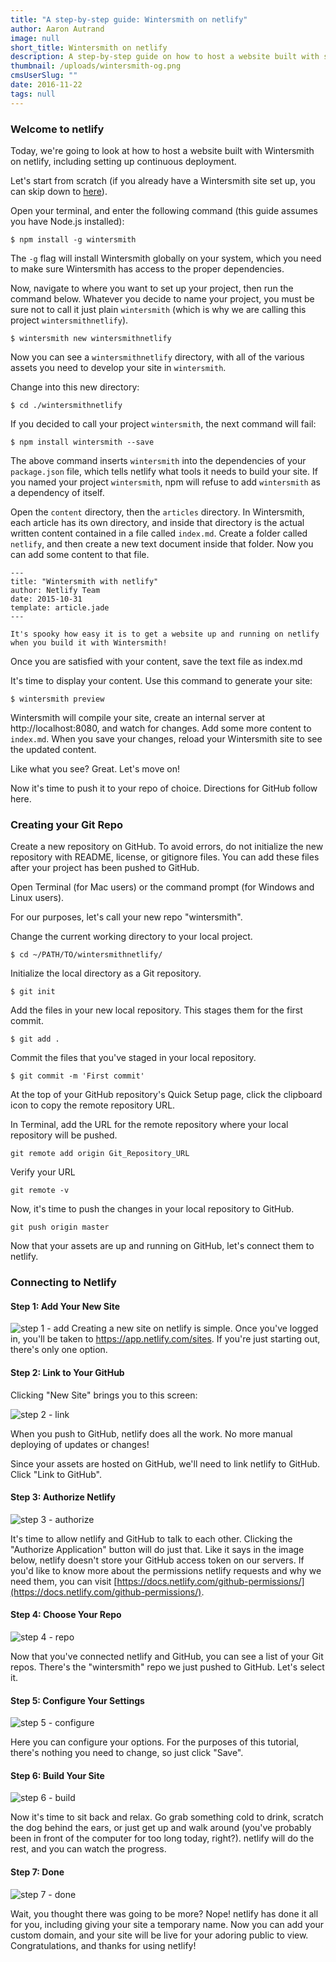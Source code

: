 ```yaml
---
title: "A step-by-step guide: Wintersmith on netlify"
author: Aaron Autrand
image: null
short_title: Wintersmith on netlify
description: A step-by-step guide on how to host a website built with static site generator Wintersmith.
thumbnail: /uploads/wintersmith-og.png
cmsUserSlug: ""
date: 2016-11-22
tags: null
---
```


### **Welcome to netlify**

Today, we're going to look at how to host a website built with Wintersmith on netlify, including setting up continuous deployment.

Let's start from scratch (if you already have a Wintersmith site set up, you can skip down to [here](#netlifystart)).

Open your terminal, and enter the following command (this guide assumes you have Node.js installed):
<!-- excerpt -->
```
$ npm install -g wintersmith
```

The `-g` flag will install Wintersmith globally on your system, which you need to make sure Wintersmith has access to the proper dependencies.

Now, navigate to where you want to set up your project, then run the command below. Whatever you decide to name your project, you must be sure not to call it just plain `wintersmith` (which is why we are calling this project `wintersmithnetlify`).

```
$ wintersmith new wintersmithnetlify
```
Now you can see a `wintersmithnetlify` directory, with all of the various assets you need to develop your site in `wintersmith`.

Change into this new directory:
```
$ cd ./wintersmithnetlify
```
 If you decided to call your project `wintersmith`, the next command will fail:
```
$ npm install wintersmith --save
```
The above command inserts `wintersmith` into the dependencies of your `package.json` file, which tells netlify what tools it needs to build your site. If you named your project `wintersmith`, npm will refuse to add `wintersmith` as a dependency of itself.

Open the `content` directory, then the `articles` directory. In Wintersmith, each article has its own directory, and inside that directory is the actual written content contained in a file called `index.md`. Create a folder called `netlify`, and then create a new text document inside that folder. Now you can add some content to that file.

```
---
title: "Wintersmith with netlify"
author: Netlify Team
date: 2015-10-31
template: article.jade
---

It's spooky how easy it is to get a website up and running on netlify when you build it with Wintersmith!
```
Once you are satisfied with your content, save the text file as index.md

It's time to display your content. Use this command to generate your site:

```
$ wintersmith preview
```

Wintersmith will compile your site, create an internal server at http://localhost:8080, and watch for changes. Add some more content to `index.md`. When you save your changes, reload your Wintersmith site to see the updated content.

Like what you see? Great. Let's move on!

Now it's time to push it to your repo of choice. Directions for GitHub follow here.

### **Creating your Git Repo**

Create a new repository on GitHub. To avoid errors, do not initialize the new repository with README, license, or gitignore files. You can add these files after your project has been pushed to GitHub.

Open Terminal (for Mac users) or the command prompt (for Windows and Linux users).

For our purposes, let's call your new repo "wintersmith".

Change the current working directory to your local project.

```
$ cd ~/PATH/TO/wintersmithnetlify/
```

Initialize the local directory as a Git repository.
```
$ git init
```
Add the files in your new local repository. This stages them for the first commit.
```
$ git add .
```
Commit the files that you've staged in your local repository.
```
$ git commit -m 'First commit'
```

At the top of your GitHub repository's Quick Setup page, click the clipboard icon to copy the remote repository URL.

In Terminal, add the URL for the remote repository where your local repository will be pushed.
```
git remote add origin Git_Repository_URL
```
Verify your URL
```
git remote -v
```
Now, it's time to push the changes in your local repository to GitHub.
```
git push origin master
```

Now that your assets are up and running on GitHub, let's connect them to netlify.
<a id="netlifystart"></a>
### **Connecting to Netlify**

#### Step 1: Add Your New Site

![step 1 - add](https://cloud.githubusercontent.com/assets/6520639/9803638/717820a6-57d9-11e5-838f-d2a732eb0a41.png)
Creating a new site on netlify is simple. Once you've logged in, you'll be taken to https://app.netlify.com/sites. If you're just starting out, there's only one option.

#### Step 2: Link to Your GitHub
Clicking "New Site" brings you to this screen:

![step 2 - link](https://cloud.githubusercontent.com/assets/6520639/9803637/7176ac8a-57d9-11e5-9b09-f43dc772a4f9.png)

When you push to GitHub, netlify does all the work. No more manual deploying of updates or changes!

Since your assets are hosted on GitHub, we'll need to link  netlify to GitHub. Click "Link to GitHub".

#### Step 3: Authorize Netlify
![step 3 - authorize](https://cloud.githubusercontent.com/assets/6520639/9803635/71760370-57d9-11e5-8bdb-850aa176a22c.png)

It's time to allow netlify and GitHub to talk to each other. Clicking the "Authorize Application" button will do just that. Like it says in the image below, netlify doesn't store your GitHub access token on our servers. If you'd like to know more about the permissions netlify requests and why we need them, you can visit [https://docs.netlify.com/github-permissions/](https://docs.netlify.com/github-permissions/).

#### Step 4: Choose Your Repo
![step 4 - repo](https://raw.githubusercontent.com/munkymack/netlify-assets/master/Step4Wintersmith.png)

Now that you've connected netlify and GitHub, you can see a list of your Git repos. There's the "wintersmith" repo we just pushed to GitHub. Let's select it.

#### Step 5: Configure Your Settings
![step 5 - configure](https://raw.githubusercontent.com/munkymack/netlify-assets/master/Step5Wintersmith.png)

Here you can configure your options. For the purposes of this tutorial, there's nothing you need to change, so just click "Save".

#### Step 6: Build Your Site

![step 6 - build](https://cloud.githubusercontent.com/assets/6520639/9803640/717b9c40-57d9-11e5-9ca4-92f90f8ed005.png)

Now it's time to sit back and relax. Go grab something cold to drink, scratch the dog behind the ears, or just get up and walk around (you've probably been in front of the computer for too long today, right?). netlify will do the rest, and you can watch the progress.

#### Step 7: Done

![step 7 - done](https://raw.githubusercontent.com/munkymack/netlify-assets/master/Step7Wintersmith.png)

Wait, you thought there was going to be more? Nope! netlify has done it all for you, including giving your site a temporary name. Now you can add your custom domain, and your site will be live for your adoring public to view. Congratulations, and thanks for using netlify!
